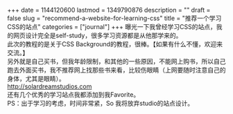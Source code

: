 +++
date = 1144120600
lastmod = 1349790876
description = ""
draft = false
slug = "recommend-a-website-for-learning-css"
title = "推荐一个学习CSS的站点"
categories = ["journal"]
+++
曝光一下我曾经学习CSS的站点，我的网页设计完全是self-study，很多学习资源都是从他那学来的。  
此次的教程的是关于CSS Background的教程，很棒。【如果有什么不懂，欢迎来交流。】  
另外就是自己买书，但我年龄限制，和其他的一些原因，不能网上购书，所以自己跑去外面买书，我不推荐网上找那些书来看，比较伤眼睛（上网要随时注意自己的身体，尤其是眼睛）。  
<a href="http://solardreamstudios.com/">http://solardreamstudios.com</a>  
还有几个优秀的学习站点我都添加到我Favorite。  
PS：出于学习的考虑，时间非常紧，So 我将放弃studio的站点设计。  
